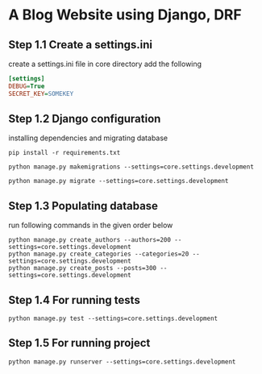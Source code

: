 # A Blog Website using Django, DRF

## Step 1.1 Create a settings.ini
create a settings.ini file in core directory add the following
```ini
[settings]
DEBUG=True
SECRET_KEY=SOMEKEY
```
## Step 1.2 Django configuration
installing dependencies and migrating database
```commandline
pip install -r requirements.txt

python manage.py makemigrations --settings=core.settings.development

python manage.py migrate --settings=core.settings.development
```

## Step 1.3 Populating database
run following commands in the given order below
```commandline
python manage.py create_authors --authors=200 --settings=core.settings.development  
python manage.py create_categories --categories=20 --settings=core.settings.development  
python manage.py create_posts --posts=300 --settings=core.settings.development  
```

## Step 1.4 For running tests
```commandline
python manage.py test --settings=core.settings.development
```

## Step 1.5 For running project
```commandline
python manage.py runserver --settings=core.settings.development
```